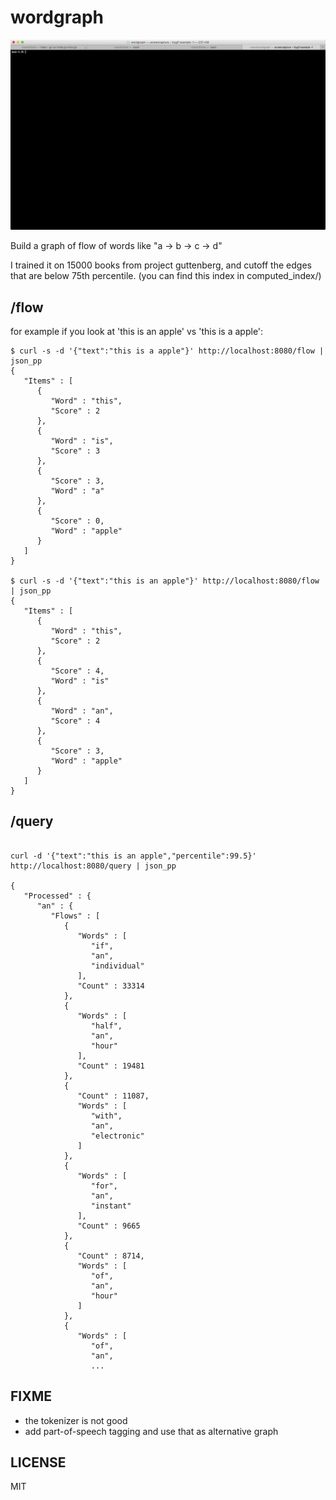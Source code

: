 # wordgraph

![screencast](https://raw.githubusercontent.com/jackdoe/wordgraph/master/tty.gif)

Build a graph of flow of words like "a -> b -> c -> d"

I trained it on 15000 books from project guttenberg, and cutoff the
edges that are below 75th percentile. (you can find this index in computed_index/)


## /flow

for example if you look at 'this is an apple' vs 'this is a apple':

```
$ curl -s -d '{"text":"this is a apple"}' http://localhost:8080/flow | json_pp
{
   "Items" : [
      {
         "Word" : "this",
         "Score" : 2
      },
      {
         "Word" : "is",
         "Score" : 3
      },
      {
         "Score" : 3,
         "Word" : "a"
      },
      {
         "Score" : 0,
         "Word" : "apple"
      }
   ]
}

$ curl -s -d '{"text":"this is an apple"}' http://localhost:8080/flow | json_pp
{
   "Items" : [
      {
         "Word" : "this",
         "Score" : 2
      },
      {
         "Score" : 4,
         "Word" : "is"
      },
      {
         "Word" : "an",
         "Score" : 4
      },
      {
         "Score" : 3,
         "Word" : "apple"
      }
   ]
}

```

## /query

```

curl -d '{"text":"this is an apple","percentile":99.5}' http://localhost:8080/query | json_pp

{
   "Processed" : {
      "an" : {
         "Flows" : [
            {
               "Words" : [
                  "if",
                  "an",
                  "individual"
               ],
               "Count" : 33314
            },
            {
               "Words" : [
                  "half",
                  "an",
                  "hour"
               ],
               "Count" : 19481
            },
            {
               "Count" : 11087,
               "Words" : [
                  "with",
                  "an",
                  "electronic"
               ]
            },
            {
               "Words" : [
                  "for",
                  "an",
                  "instant"
               ],
               "Count" : 9665
            },
            {
               "Count" : 8714,
               "Words" : [
                  "of",
                  "an",
                  "hour"
               ]
            },
            {
               "Words" : [
                  "of",
                  "an",
                  ...
```

## FIXME

* the tokenizer is not good
* add part-of-speech tagging and use that as alternative graph

## LICENSE

MIT
